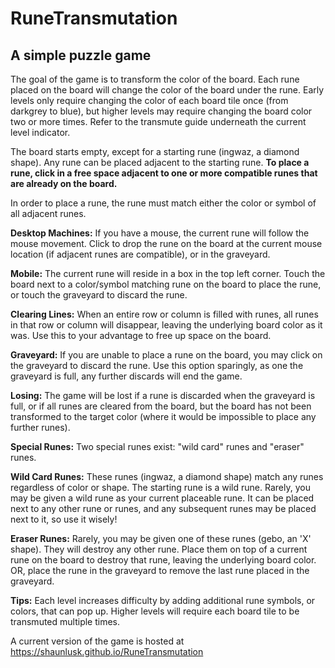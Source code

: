 # RuneTransmutation
## A simple puzzle game

The goal of the game is to transform the color of the board.  Each rune placed
  on the board will change the color of the board under the rune.  Early levels
  only require changing the color of each board tile once (from darkgrey to blue), but higher levels
  may require changing the board color two or more times.  Refer to the transmute
  guide underneath the current level indicator.

  The board starts empty, except for a starting rune (ingwaz, a diamond shape).
  Any rune can be placed adjacent to the starting rune.  **__To place a rune, click in a free space adjacent to
  one or more compatible runes that are already on the board.__**

  In order to place a rune, the rune must match either the color or symbol of all adjacent runes.

**__Desktop Machines:__**
  If you have a mouse, the current rune will follow the mouse movement.
  Click to drop the rune on the board at the current mouse location (if adjacent runes are compatible),
  or in the graveyard.

**__Mobile:__**
  The current rune will reside in a box in the top left corner.
  Touch the board next to a color/symbol matching rune on the board to place the rune,
  or touch the graveyard to discard the rune.

**__Clearing Lines:__**
  When an entire row or column is filled with runes, all runes in that row
  or column will disappear, leaving the underlying board color as it was. Use this to your advantage
  to free up space on the board.

**__Graveyard:__**
  If you are unable to place a rune on the board, you may click on the graveyard
  to discard the rune.  Use this option sparingly, as one the graveyard is full, any
  further discards will end the game.

**__Losing:__**
  The game will be lost if a rune is discarded when the graveyard is full,
  or if all runes are cleared from the board, but the board has not been transformed to the target color
  (where it would be impossible to place any further runes).

**__Special Runes:__**
  Two special runes exist: "wild card" runes and "eraser" runes.

**__Wild Card Runes:__**
  These runes (ingwaz, a diamond shape) match any runes regardless of color or shape.
  The starting rune is a wild rune.  Rarely, you may be given a wild rune as your current placeable rune.
  It can be placed next to any other rune or runes, and any subsequent runes may be placed next to it,
  so use it wisely!

**__Eraser Runes:__**
  Rarely, you may be given one of these runes (gebo, an 'X' shape).
  They will destroy any other rune. Place them on top
  of a current rune on the board to destroy that rune, leaving the underlying board color. OR, place the rune in the
  graveyard to remove the last rune placed in the graveyard.

**__Tips:__**
  Each level increases difficulty by adding additional rune symbols, or colors, that can pop up.  Higher
  levels will require each board tile to be transmuted multiple times.

A current version of the game is hosted at https://shaunlusk.github.io/RuneTransmutation
